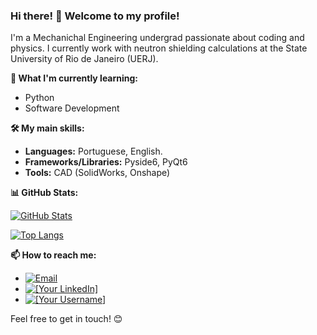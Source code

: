 ### Hi there! 👋 Welcome to my profile!

I'm a Mechanichal Engineering undergrad passionate about coding and physics. I currently work with neutron shielding calculations at the State University of Rio de Janeiro (UERJ).

**🌱 What I'm currently learning:**

* Python
* Software Development

**🛠️ My main skills:**

* **Languages:** Portuguese, English.
* **Frameworks/Libraries:** Pyside6, PyQt6
* **Tools:** CAD (SolidWorks, Onshape)

**📊 GitHub Stats:**

[![GitHub Stats](https://github-readme-stats.vercel.app/api?username=ogcelio&show_icons=true&theme=radical)](https://github.com/ogcelio)

[![Top Langs](https://github-readme-stats.vercel.app/api/top-langs/?username=ogcelio&layout=compact&theme=radical)](https://github.com/ogcelio)

**📫 How to reach me:**

* [![Email](https://img.shields.io/badge/Email-000?style=for-the-badge&logo=gmail&logoColor=white)](mailto:araujosander95@gmail.com)
* [![[Your LinkedIn]](https://img.shields.io/badge/LinkedIn-[HexColor]?style=for-the-badge&logo=linkedin&logoColor=white)](https://www.linkedin.com/in/joaocelio)
* [![[Your Username]](https://img.shields.io/badge/GitHub-[HexColor]?style=for-the-badge&logo=github&logoColor=white)](https://github.com/ogcelio)

Feel free to get in touch! 😊
